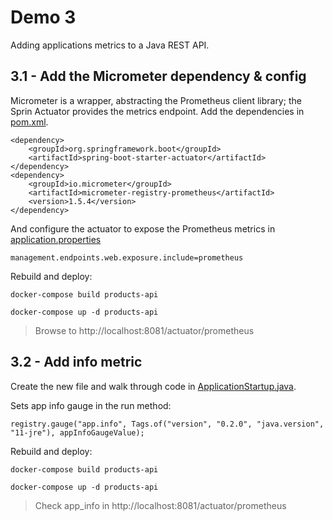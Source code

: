 # Demo 3

Adding applications metrics to a Java REST API.

## 3.1 - Add the Micrometer dependency & config

Micrometer is a wrapper, abstracting the Prometheus client library; the Sprin Actuator provides the metrics endpoint. Add the dependencies in [pom.xml](products-api/pom.xml).

```        
<dependency>
    <groupId>org.springframework.boot</groupId>
    <artifactId>spring-boot-starter-actuator</artifactId>
</dependency>
<dependency>
    <groupId>io.micrometer</groupId>
    <artifactId>micrometer-registry-prometheus</artifactId>
    <version>1.5.4</version>
</dependency>
```

And configure the actuator to expose the Prometheus metrics in [application.properties](products-api/src/main/resources/application.properties)

```
management.endpoints.web.exposure.include=prometheus
```

Rebuild and deploy:

```
docker-compose build products-api

docker-compose up -d products-api
```

> Browse to http://localhost:8081/actuator/prometheus

## 3.2 - Add info metric

Create the new file and walk through code in [ApplicationStartup.java](products-api/src/main/java/com/wiredbrain/startup\ApplicationStartup.java).

Sets app info gauge in the run method:

```
registry.gauge("app.info", Tags.of("version", "0.2.0", "java.version", "11-jre"), appInfoGaugeValue);
```

Rebuild and deploy:

```
docker-compose build products-api

docker-compose up -d products-api
```

> Check app_info in  http://localhost:8081/actuator/prometheus